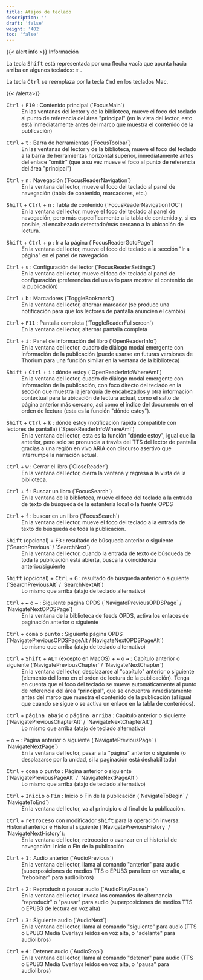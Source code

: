 ```yaml
---
title: Atajos de teclado
description: ''
draft: 'false'
weight: '402'
toc: 'false'
---
```


{{&lt; alert info &gt;}} Información

La tecla <kbd>Shift</kbd> está representada por una flecha vacía que apunta hacia arriba en algunos teclados: <kbd><b>⇧</b></kbd> .

La tecla <kbd>Ctrl</kbd> se reemplaza por la tecla <kbd>Cmd</kbd> en los teclados Mac.

{{&lt; /alerta&gt;}}

<dl>
 <dt>  <kbd>Ctrl</kbd> + <kbd>F10</kbd> : Contenido principal (`FocusMain`)</dt>
 <dd>En las ventanas del lector y de la biblioteca, mueve el foco del teclado al punto de referencia del área "principal" (en la vista del lector, esto está inmediatamente antes del marco que muestra el contenido de la publicación)  </dd>
</dl>
<dl>
 <dt>  <kbd>Ctrl</kbd> + <kbd>t</kbd> : Barra de herramientas (`FocusToolbar`)</dt>
 <dd>En las ventanas del lector y de la biblioteca, mueve el foco del teclado a la barra de herramientas horizontal superior, inmediatamente antes del enlace "omitir" (que a su vez mueve el foco al punto de referencia del área "principal")  </dd>
</dl>
<dl>
 <dt>  <kbd>Ctrl</kbd> + <kbd>n</kbd> : Navegación (`FocusReaderNavigation`)</dt>
 <dd>En la ventana del lector, mueve el foco del teclado al panel de navegación (tabla de contenido, marcadores, etc.)  </dd>
</dl>
<dl>
 <dt>  <kbd>Shift</kbd> + <kbd>Ctrl</kbd> + <kbd>n</kbd> : Tabla de contenido (`FocusReaderNavigationTOC`)</dt>
 <dd>En la ventana del lector, mueve el foco del teclado al panel de navegación, pero más específicamente a la tabla de contenido y, si es posible, al encabezado detectado/más cercano a la ubicación de lectura.  </dd>
</dl>
<dl>
 <dt>  <kbd>Shift</kbd> + <kbd>Ctrl</kbd> + <kbd>p</kbd> : Ir a la página (`FocusReaderGotoPage`)</dt>
 <dd>En la ventana del lector, mueve el foco del teclado a la sección "Ir a página" en el panel de navegación  </dd>
</dl>
<dl>
 <dt>  <kbd>Ctrl</kbd> + <kbd>s</kbd> : Configuración del lector (`FocusReaderSettings`)</dt>
 <dd>En la ventana del lector, mueve el foco del teclado al panel de configuración (preferencias del usuario para mostrar el contenido de la publicación)  </dd>
</dl>
<dl>
 <dt>  <kbd>Ctrl</kbd> + <kbd>b</kbd> : Marcadores (`ToggleBookmark`)</dt>
 <dd>En la ventana del lector, alternar marcador (se produce una notificación para que los lectores de pantalla anuncien el cambio)  </dd>
</dl>
<dl>
 <dt>  <kbd>Ctrl</kbd> + <kbd>F11</kbd> : Pantalla completa (`ToggleReaderFullscreen`)</dt>
 <dd>En la ventana del lector, alternar pantalla completa  </dd>
</dl>
<dl>
 <dt>  <kbd>Ctrl</kbd> + <kbd>i</kbd> : Panel de información del libro (`OpenReaderInfo`)</dt>
 <dd>En la ventana del lector, cuadro de diálogo modal emergente con información de la publicación (puede usarse en futuras versiones de Thorium para una función similar en la ventana de la biblioteca)  </dd>
</dl>
<dl>
 <dt>  <kbd>Shift</kbd> + <kbd>Ctrl</kbd> + <kbd>i</kbd> : dónde estoy (`OpenReaderInfoWhereAmI`)</dt>
 <dd>En la ventana del lector, cuadro de diálogo modal emergente con información de la publicación, con foco directo del teclado en la sección que muestra la jerarquía de encabezados y otra información contextual para la ubicación de lectura actual, como el salto de página anterior más cercano, así como el índice del documento en el orden de lectura (esta es la función "dónde estoy").  </dd>
</dl>
<dl>
 <dt>  <kbd>Shift</kbd> + <kbd>Ctrl</kbd> + <kbd>k</kbd> : dónde estoy (notificación rápida compatible con lectores de pantalla) (`SpeakReaderInfoWhereAmI`)</dt>
 <dd>En la ventana del lector, esta es la función "dónde estoy", igual que la anterior, pero solo se pronuncia a través del TTS del lector de pantalla gracias a una región en vivo ARIA con discurso asertivo que interrumpe la narración actual.  </dd>
</dl>
<dl>
 <dt>  <kbd>Ctrl</kbd> + <kbd>w</kbd> : Cerrar el libro (`CloseReader`)</dt>
 <dd>En la ventana del lector, cierra la ventana y regresa a la vista de la biblioteca.  </dd>
</dl>
<dl>
 <dt>  <kbd>Ctrl</kbd> + <kbd>f</kbd> : Buscar un libro (`FocusSearch`)</dt>
 <dd>En la ventana de la biblioteca, mueve el foco del teclado a la entrada de texto de búsqueda de la estantería local o la fuente OPDS  </dd>
</dl>
<dl>
 <dt>  <kbd>Ctrl</kbd> + <kbd>f</kbd> : buscar en un libro (`FocusSearch`)</dt>
 <dd>En la ventana del lector, mueve el foco del teclado a la entrada de texto de búsqueda de toda la publicación.  </dd>
</dl>
<dl>
 <dt>  <kbd>Shift</kbd> (opcional) + <kbd>F3</kbd> : resultado de búsqueda anterior o siguiente (`SearchPrevious` / `SearchNext`)</dt>
 <dd>En la ventana del lector, cuando la entrada de texto de búsqueda de toda la publicación está abierta, busca la coincidencia anterior/siguiente  </dd>
</dl>
<dl>
 <dt>  <kbd>Shift</kbd> (opcional) + <kbd>Ctrl</kbd> + <kbd>G</kbd> : resultado de búsqueda anterior o siguiente (`SearchPreviousAlt` / `SearchNextAlt`)</dt>
 <dd>Lo mismo que arriba (atajo de teclado alternativo)  </dd>
</dl>
<dl>
 <dt>  <kbd>Ctrl</kbd> + <kbd>←</kbd> o <kbd>→</kbd> : Siguiente página OPDS (`NavigatePreviousOPDSPage` / `NavigateNextOPDSPage`)</dt>
 <dd>En la ventana de la biblioteca de feeds OPDS, activa los enlaces de paginación anterior o siguiente  </dd>
</dl>
<dl>
 <dt>  <kbd>Ctrl</kbd> + <kbd>coma</kbd> o <kbd>punto</kbd> : Siguiente página OPDS (`NavigatePreviousOPDSPageAlt / NavigateNextOPDSPageAlt`)</dt>
 <dd>Lo mismo que arriba (atajo de teclado alternativo)  </dd>
</dl>
<dl>
 <dt>  <kbd>Ctrl</kbd> + <kbd>Shift</kbd> + <kbd>ALT</kbd> (excepto en MacOS) + <kbd>←</kbd> o <kbd>→</kbd> : Capítulo anterior o siguiente (`NavigatePreviousChapter` / `NavigateNextChapter`)</dt>
 <dd>En la ventana del lector, desplazarse al "capítulo" anterior o siguiente (elemento del lomo en el orden de lectura de la publicación). Tenga en cuenta que el foco del teclado se mueve automáticamente al punto de referencia del área "principal", que se encuentra inmediatamente antes del marco que muestra el contenido de la publicación (al igual que cuando se sigue o se activa un enlace en la tabla de contenidos).  </dd>
</dl>
<dl>
 <dt>  <kbd>Ctrl</kbd> + <kbd>página abajo</kbd> o <kbd>página arriba</kbd> : Capítulo anterior o siguiente (`NavigatePreviousChapterAlt` / `NavigateNextChapterAlt`)</dt>
 <dd>Lo mismo que arriba (atajo de teclado alternativo)  </dd>
</dl>
<dl>
 <dt>  <kbd>←</kbd> o <kbd>→</kbd> : Página anterior o siguiente (`NavigatePreviousPage` / `NavigateNextPage`)</dt>
 <dd>En la ventana del lector, pasar a la "página" anterior o siguiente (o desplazarse por la unidad, si la paginación está deshabilitada)  </dd>
</dl>
<dl>
 <dt>  <kbd>Ctrl</kbd> + <kbd>coma</kbd> o <kbd>punto</kbd> : Página anterior o siguiente (`NavigatePreviousPageAlt` / `NavigateNextPageAlt`)</dt>
 <dd>Lo mismo que arriba (atajo de teclado alternativo)  </dd>
</dl>
<dl>
 <dt>  <kbd>Ctrl</kbd> + <kbd>Inicio</kbd> o <kbd>Fin</kbd> : Inicio o Fin de la publicación (`NavigateToBegin` / `NavigateToEnd`)</dt>
 <dd>En la ventana del lector, va al principio o al final de la publicación.  </dd>
</dl>
<dl>
 <dt>  <kbd>Ctrl</kbd> + <kbd>retroceso</kbd> con modificador <kbd>shift</kbd> para la operación inversa: Historial anterior e Historial siguiente (`NavigatePreviousHistory` / `NavigateNextHistory`): </dt>
 <dd>En la ventana del lector, retroceder o avanzar en el historial de navegación: Inicio o Fin de la publicación   </dd>
</dl>

<dl>
 <dt>  <kbd>Ctrl</kbd> + <kbd>1</kbd> : Audio anterior (`AudioPrevious`)</dt>
 <dd>En la ventana del lector, llama al comando "anterior" para audio (superposiciones de medios TTS o EPUB3 para leer en voz alta, o "rebobinar" para audiolibros)  </dd>
</dl>
<dl>
 <dt>  <kbd>Ctrl</kbd> + <kbd>2</kbd> : Reproducir o pausar audio (`AudioPlayPause`)</dt>
 <dd>En la ventana del lector, invoca los comandos de alternancia "reproducir" o "pausar" para audio (superposiciones de medios TTS o EPUB3 de lectura en voz alta)  </dd>
</dl>
<dl>
 <dt>  <kbd>Ctrl</kbd> + <kbd>3</kbd> : Siguiente audio (`AudioNext`)</dt>
 <dd>En la ventana del lector, llama al comando "siguiente" para audio (TTS o EPUB3 Media Overlays leídos en voz alta, o "adelante" para audiolibros)  </dd>
</dl>
<dl>
 <dt>  <kbd>Ctrl</kbd> + <kbd>4</kbd> : Detener audio (`AudioStop`)</dt>
 <dd>En la ventana del lector, llama al comando "detener" para audio (TTS o EPUB3 Media Overlays leídos en voz alta, o "pausa" para audiolibros)  </dd>
</dl>
